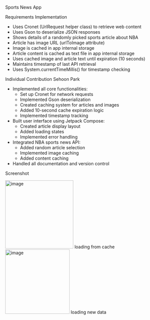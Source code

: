 Sports News App

Requirements Implementation
- Uses Cronet (UrlRequest helper class) to retrieve web content
- Uses Gson to deserialize JSON responses
- Shows details of a randomly picked sports article about NBA
- Article has image URL (urlToImage attribute)
- Image is cached in app internal storage
- Article content is cached as text file in app internal storage
- Uses cached image and article text until expiration (10 seconds)
- Maintains timestamp of last API retrieval
- Uses System.currentTimeMillis() for timestamp checking

Individual Contribution
Sehoon Park
- Implemented all core functionalities:
  - Set up Cronet for network requests
  - Implemented Gson deserialization
  - Created caching system for articles and images
  - Added 10-second cache expiration logic
  - Implemented timestamp tracking
- Built user interface using Jetpack Compose:
  - Created article display layout
  - Added loading states
  - Implemented error handling
- Integrated NBA sports news API:
  - Added random article selection
  - Implemented image caching
  - Added content caching
- Handled all documentation and version control

Screenshot


<img width="217" alt="image" src="https://github.com/user-attachments/assets/1343223d-3ebe-46b7-a51c-188cf07aa27a"> loading from cache
<img width="205" alt="image" src="https://github.com/user-attachments/assets/74f55cef-fc7e-4d19-838f-3b17136ca8f3"> loading new data


